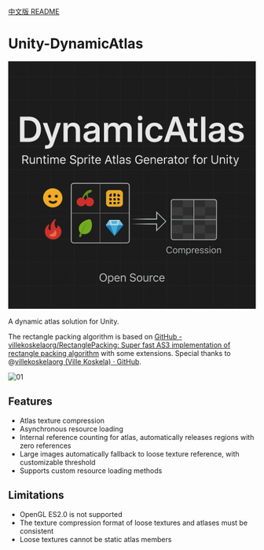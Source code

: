 [中文版 README](./README.cn.md)

# Unity-DynamicAtlas

![](Image~/LOGO.png)

A dynamic atlas solution for Unity.

The rectangle packing algorithm is based on [GitHub - villekoskelaorg/RectanglePacking: Super fast AS3 implementation of rectangle packing algorithm](https://github.com/villekoskelaorg/RectanglePacking.git) with some extensions. Special thanks to @[villekoskelaorg (Ville Koskela) · GitHub](https://github.com/villekoskelaorg).

![01](Image~/01.png)

## Features

- Atlas texture compression
- Asynchronous resource loading
- Internal reference counting for atlas, automatically releases regions with zero references
- Large images automatically fallback to loose texture reference, with customizable threshold
- Supports custom resource loading methods

## Limitations

- OpenGL ES2.0 is not supported
- The texture compression format of loose textures and atlases must be consistent
- Loose textures cannot be static atlas members 